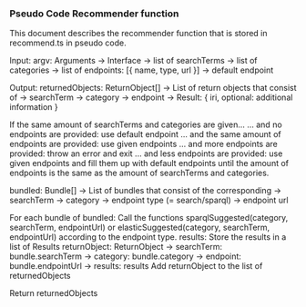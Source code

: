 ### Pseudo Code Recommender function

This document describes the recommender function that is stored in recommend.ts in pseudo code.

Input:
argv: Arguments -> Interface
    -> list of searchTerms
    -> list of categories
    -> list of endpoints: [{ name, type, url }]
    -> default endpoint

Output:
returnedObjects: ReturnObject[]
    -> List of return objects that consist of
        -> searchTerm
        -> category
        -> endpoint
        -> Result: { iri, optional: additional information }

If the same amount of searchTerms and categories are given...
    ... and no endpoints are provided: use default endpoint
    ... and the same amount of endpoints are provided: use given endpoints
    ... and more endpoints are provided: throw an error and exit
    ... and less endpoints are provided: use given endpoints and fill them up with default endpoints until the amount of endpoints is the same as the amount of searchTerms and categories.

bundled: Bundle[]
    -> List of bundles that consist of the corresponding
        -> searchTerm
        -> category
        -> endpoint type (= search/sparql)
        -> endpoint url

For each bundle of bundled:
    Call the functions sparqlSuggested(category, searchTerm, endpointUrl) or elasticSuggested(category, searchTerm, endpointUrl) according to the endpoint type.
    results: Store the results in a list of Results
    returnObject: ReturnObject
        -> searchTerm: bundle.searchTerm
        -> category: bundle.category
        -> endpoint: bundle.endpointUrl
        -> results: results
    Add returnObject to the list of returnedObjects

Return returnedObjects
